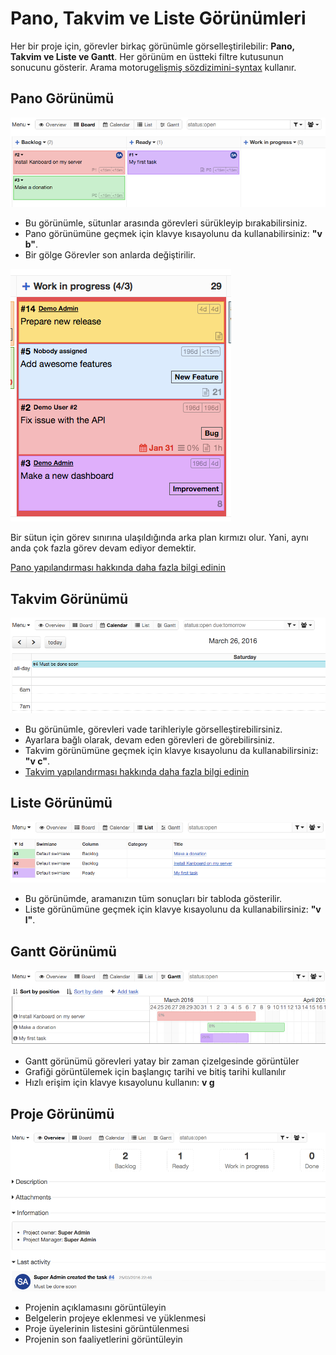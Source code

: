 Pano, Takvim ve Liste Görünümleri
==============================

Her bir proje için, görevler birkaç görünümle görselleştirilebilir: **Pano, Takvim ve Liste ve Gantt**.
Her görünüm en üstteki filtre kutusunun sonucunu gösterir.
Arama motoru[gelişmiş sözdizimini-syntax](search.markdown) kullanır.

Pano Görünümü
----------

![Pano Görünümü](../screenshots/board-view.png)

- Bu görünümle, sütunlar arasında görevleri sürükleyip bırakabilirsiniz.
- Pano görünümüne geçmek için klavye kısayolunu da kullanabilirsiniz: **"v b"**.
- Bir gölge Görevler son anlarda değiştirilir.

![Pano Görev Sınırı](../screenshots/board-task-limit.png)

Bir sütun için görev sınırına ulaşıldığında arka plan kırmızı olur. Yani, aynı anda çok fazla görev devam ediyor demektir.

[Pano yapılandırması hakkında daha fazla bilgi edinin](board-configuration.markdown)

Takvim Görünümü
--------------

![Takvim görünümü](../screenshots/calendar-view.png)

- Bu görünümle, görevleri vade tarihleriyle görselleştirebilirsiniz.
- Ayarlara bağlı olarak, devam eden görevleri de görebilirsiniz.
- Takvim görünümüne geçmek için klavye kısayolunu da kullanabilirsiniz: **"v c"**.
- [Takvim yapılandırması hakkında daha fazla bilgi edinin](calendar-configuration.markdown)

Liste Görünümü
---------

![Liste görünümü](../screenshots/list-view.png)

- Bu görünümde, aramanızın tüm sonuçları bir tabloda gösterilir.
- Liste görünümüne geçmek için klavye kısayolunu da kullanabilirsiniz:  **"v l"**.

Gantt Görünümü
----------

![Gantt görünümü](../screenshots/gantt-view.png)

- Gantt görünümü görevleri yatay bir zaman çizelgesinde görüntüler
- Grafiği görüntülemek için başlangıç tarihi ve bitiş tarihi kullanılır
- Hızlı erişim için klavye kısayolunu kullanın: **v g**

Proje Görünümü
----------------

![Proje görünümü](../screenshots/project-view.png)

- Projenin açıklamasını görüntüleyin
- Belgelerin projeye eklenmesi ve yüklenmesi
- Proje üyelerinin listesini görüntülenmesi
- Projenin son faaliyetlerini görüntüleyin
